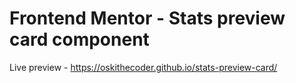 # Frontend Mentor - Stats preview card component


Live preview - https://oskithecoder.github.io/stats-preview-card/
